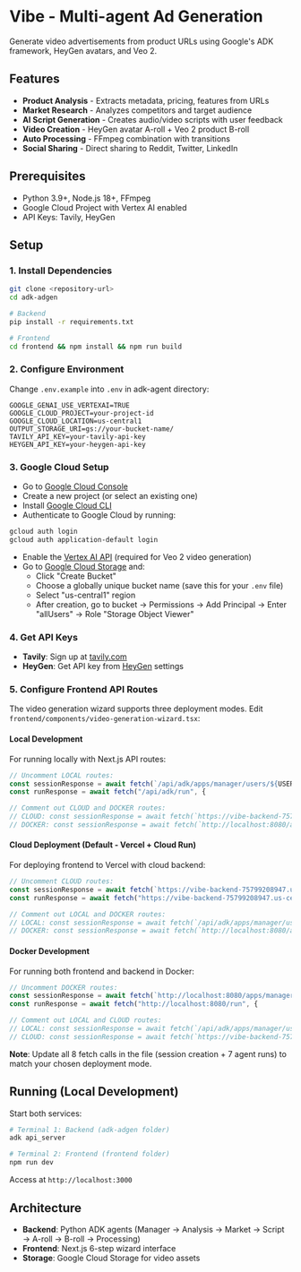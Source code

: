 # Vibe - Multi-agent Ad Generation

Generate video advertisements from product URLs using Google's ADK framework, HeyGen avatars, and Veo 2.

## Features

- **Product Analysis** - Extracts metadata, pricing, features from URLs
- **Market Research** - Analyzes competitors and target audience  
- **AI Script Generation** - Creates audio/video scripts with user feedback
- **Video Creation** - HeyGen avatar A-roll + Veo 2 product B-roll
- **Auto Processing** - FFmpeg combination with transitions
- **Social Sharing** - Direct sharing to Reddit, Twitter, LinkedIn

## Prerequisites

- Python 3.9+, Node.js 18+, FFmpeg
- Google Cloud Project with Vertex AI enabled
- API Keys: Tavily, HeyGen

## Setup

### 1. Install Dependencies

```bash
git clone <repository-url>
cd adk-adgen

# Backend
pip install -r requirements.txt

# Frontend
cd frontend && npm install && npm run build
```

### 2. Configure Environment

Change `.env.example` into `.env` in adk-agent directory:

```env
GOOGLE_GENAI_USE_VERTEXAI=TRUE
GOOGLE_CLOUD_PROJECT=your-project-id
GOOGLE_CLOUD_LOCATION=us-central1
OUTPUT_STORAGE_URI=gs://your-bucket-name/
TAVILY_API_KEY=your-tavily-api-key
HEYGEN_API_KEY=your-heygen-api-key
```

### 3. Google Cloud Setup

- Go to [Google Cloud Console](https://console.cloud.google.com/)
- Create a new project (or select an existing one)
- Install [Google Cloud CLI](https://cloud.google.com/sdk/docs/install)
- Authenticate to Google Cloud by running:

```bash
gcloud auth login
gcloud auth application-default login
```

- Enable the [Vertex AI API](https://console.cloud.google.com/flows/enableapi?apiid=aiplatform.googleapis.com) (required for Veo 2 video generation)
- Go to [Google Cloud Storage](https://console.cloud.google.com/storage) and:
  - Click "Create Bucket"
  - Choose a globally unique bucket name (save this for your `.env` file)
  - Select "us-central1" region
  - After creation, go to bucket → Permissions → Add Principal → Enter "allUsers" → Role "Storage Object Viewer"

### 4. Get API Keys

- **Tavily**: Sign up at [tavily.com](https://www.tavily.com/)
- **HeyGen**: Get API key from [HeyGen](https://app.heygen.com/) settings

### 5. Configure Frontend API Routes

The video generation wizard supports three deployment modes. Edit `frontend/components/video-generation-wizard.tsx`:

#### **Local Development**
For running locally with Next.js API routes:
```javascript
// Uncomment LOCAL routes:
const sessionResponse = await fetch(`/api/adk/apps/manager/users/${USER_ID}/sessions`, {
const runResponse = await fetch("/api/adk/run", {

// Comment out CLOUD and DOCKER routes:
// CLOUD: const sessionResponse = await fetch(`https://vibe-backend-75799208947.us-central1.run.app/apps/manager/users/${USER_ID}/sessions`, {
// DOCKER: const sessionResponse = await fetch(`http://localhost:8080/apps/manager/users/${USER_ID}/sessions`, {
```

#### **Cloud Deployment (Default - Vercel + Cloud Run)**
For deploying frontend to Vercel with cloud backend:
```javascript
// Uncomment CLOUD routes:
const sessionResponse = await fetch(`https://vibe-backend-75799208947.us-central1.run.app/apps/manager/users/${USER_ID}/sessions`, {
const runResponse = await fetch("https://vibe-backend-75799208947.us-central1.run.app/run", {

// Comment out LOCAL and DOCKER routes:
// LOCAL: const sessionResponse = await fetch(`/api/adk/apps/manager/users/${USER_ID}/sessions`, {
// DOCKER: const sessionResponse = await fetch(`http://localhost:8080/apps/manager/users/${USER_ID}/sessions`, {
```

#### **Docker Development**
For running both frontend and backend in Docker:
```javascript
// Uncomment DOCKER routes:
const sessionResponse = await fetch(`http://localhost:8080/apps/manager/users/${USER_ID}/sessions`, {
const runResponse = await fetch("http://localhost:8080/run", {

// Comment out LOCAL and CLOUD routes:
// LOCAL: const sessionResponse = await fetch(`/api/adk/apps/manager/users/${USER_ID}/sessions`, {
// CLOUD: const sessionResponse = await fetch(`https://vibe-backend-75799208947.us-central1.run.app/run`, {
```

**Note**: Update all 8 fetch calls in the file (session creation + 7 agent runs) to match your chosen deployment mode.

## Running (Local Development)

Start both services:

```bash
# Terminal 1: Backend (adk-adgen folder)
adk api_server

# Terminal 2: Frontend (frontend folder)
npm run dev
```

Access at `http://localhost:3000`

## Architecture

- **Backend**: Python ADK agents (Manager → Analysis → Market → Script → A-roll → B-roll → Processing)
- **Frontend**: Next.js 6-step wizard interface
- **Storage**: Google Cloud Storage for video assets
